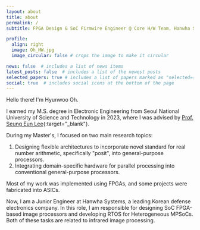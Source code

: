 ```yaml
---
layout: about
title: about
permalink: /
subtitle: FPGA Design & SoC Firmwire Engineer @ Core H/W Team, Hanwha Systems, Pangyo, Korea.

profile:
  align: right
  image: Oh_HW.jpg
  image_circular: false # crops the image to make it circular

news: false  # includes a list of news items
latest_posts: false  # includes a list of the newest posts
selected_papers: true # includes a list of papers marked as "selected={true}"
social: true  # includes social icons at the bottom of the page
---
```

Hello there! I'm Hyunwoo Oh.

I earned my M.S. degree in Electronic Engineering from Seoul National University of Science and Technology in 2023, where I was advised by [Prof. Seung Eun Lee](https://soc.seoultech.ac.kr/Professor/Professor.html){:target="_blank"}.

During my Master's, I focused on two main research topics:

1. Designing flexible architectures to incorporate novel standard for real number arithmetic, specifically "posit", into general-purpose processors.
2. Integrating domain-specific hardware for parallel processing into conventional general-purpose processors.

Most of my work was implemented using FPGAs, and some projects were fabricated into ASICs.

Now, I am a Junior Engineer at Hanwha Systems, a leading Korean defense electronics company. In this role, I am responsible for designing SoC FPGA-based image processors and developing RTOS for Heterogeneous MPSoCs. Both of these tasks are related to infrared image processing.

